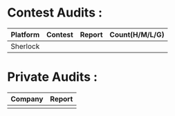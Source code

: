 # Contest Audits : 
| Platform | Contest | Report | Count(H/M/L/G) |
|----------|---------|--------|---------------------|
| Sherlock |  |  |  |


# Private Audits :
| Company | Report |
|----------|---------|
|  |  | 

